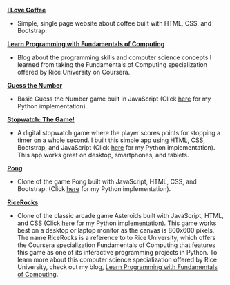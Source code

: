 
<a href="https://kyleyasumiishi.github.io/Web-Development/coffee.html" target="_blank"><strong>I Love Coffee</strong></a>
<ul><li>Simple, single page website about coffee built with HTML, CSS, and Bootstrap.</li></ul>

<a href="https://kyleyasumiishi.github.io/Web-Development/Fund_of_Computing/index.html" target="_blank"><strong>Learn Programming with Fundamentals of Computing</strong></a>
<ul><li>Blog about the programming skills and computer science concepts I learned from taking the Fundamentals of Computing specialization offered by Rice University on Coursera.</li></ul>

<a href="https://kyleyasumiishi.github.io/Web-Development/Guess_Number/guess_number.html" target="_blank"><strong>Guess the Number</strong></a>
<ul><li>Basic Guess the Number game built in JavaScript (Click <a href="https://kyleyasumiishi.github.io/Web-Development/Fund_of_Computing/iipp/iipp-week2.html">here</a> for my Python implementation).</li></ul>

<a href="https://kyleyasumiishi.github.io/Web-Development/Stopwatch/index.html" target="_blank"><strong>Stopwatch: The Game!</strong></a>
<ul><li>A digital stopwatch game where the player scores points for stopping a timer on a whole second. I built this simple app using HTML, CSS, Bootstrap, and JavaScript (Click <a href="https://github.com/kyleyasumiishi/Fundamentals_of_Computing/blob/master/IIPP/stopwatch.py" target="_blank">here</a> for my Python implementation). This app works great on desktop, smartphones, and tablets.</li></ul> 

<a href="https://kyleyasumiishi.github.io/Web-Development/Pong/" target="_blank"><strong>Pong</strong></a>
<ul><li>Clone of the game Pong built with JavaScript, HTML, CSS, and Bootstrap. (Click <a href="https://github.com/kyleyasumiishi/Fundamentals_of_Computing/blob/master/IIPP/pong.py" target="_blank">here</a> for my Python implementation).</li></ul>

<a href="https://kyleyasumiishi.github.io/Web-Development/RiceRocks/" target="_blank"><strong>RiceRocks</strong></a>
<ul><li>Clone of the classic arcade game Asteroids built with JavaScript, HTML, and CSS (Click <a href="https://github.com/kyleyasumiishi/Fundamentals_of_Computing/blob/master/IIPP/rice_rocks.py" target="_blank">here</a> for my Python implementation). This game works best on a desktop or laptop monitor as the canvas is 800x600 pixels. The name RiceRocks is a reference to to Rice University, which offers the Coursera specialization Fundamentals of Computing that features this game as one of its interactive programming projects in Python. To learn more about this computer science specialization offered by Rice University, check out my blog, <a href="https://kyleyasumiishi.github.io/Web-Development/Fund_of_Computing/index.html" target="_blank">Learn Programming with Fundamentals of Computing</a>.</li></ul>
